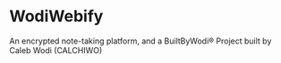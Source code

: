 # WodiWebify
An encrypted note-taking platform, and a BuiltByWodi® Project built by Caleb Wodi (CALCHIWO)
